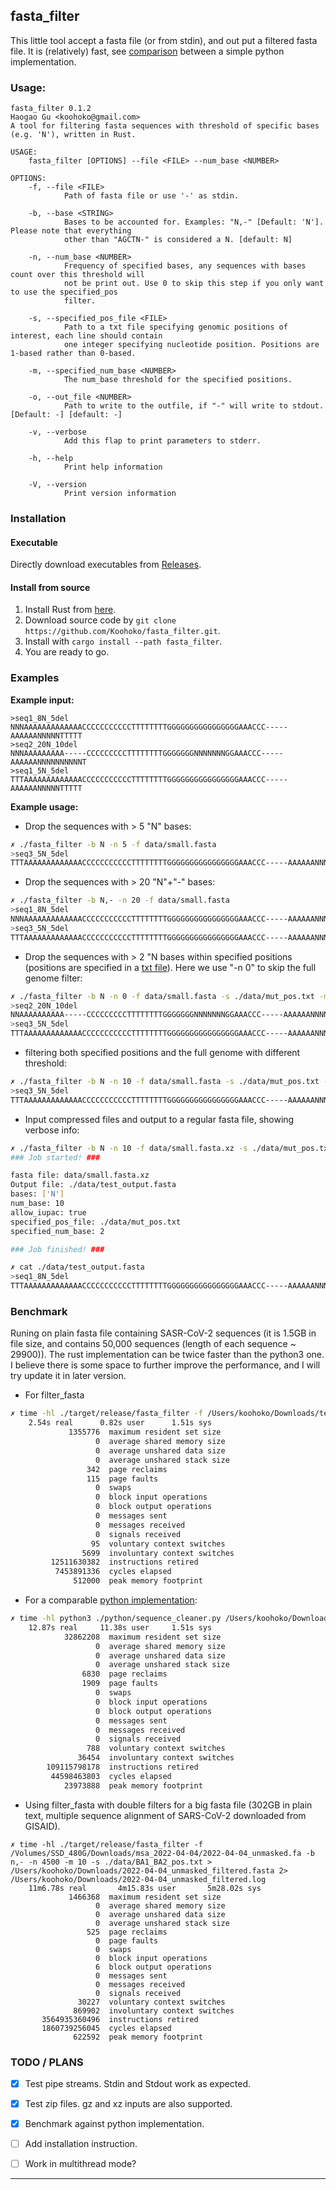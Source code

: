 ## fasta_filter

This little tool accept a fasta file (or from stdin), and out put a filtered fasta file. It is (relatively) fast, see [comparison](#benchmark) between a simple python implementation.

### Usage:
```
fasta_filter 0.1.2
Haogao Gu <koohoko@gmail.com>
A tool for filtering fasta sequences with threshold of specific bases (e.g. 'N'), written in Rust.

USAGE:
    fasta_filter [OPTIONS] --file <FILE> --num_base <NUMBER>

OPTIONS:
    -f, --file <FILE>
            Path of fasta file or use '-' as stdin.

    -b, --base <STRING>
            Bases to be accounted for. Examples: "N,-" [Default: 'N']. Please note that everything
            other than "AGCTN-" is considered a N. [default: N]

    -n, --num_base <NUMBER>
            Frequency of specified bases, any sequences with bases count over this threshold will
            not be print out. Use 0 to skip this step if you only want to use the specified_pos
            filter.

    -s, --specified_pos_file <FILE>
            Path to a txt file specifying genomic positions of interest, each line should contain
            one integer specifying nucleotide position. Positions are 1-based rather than 0-based.

    -m, --specified_num_base <NUMBER>
            The num_base threshold for the specified positions.

    -o, --out_file <NUMBER>
            Path to write to the outfile, if "-" will write to stdout. [Default: -] [default: -]

    -v, --verbose
            Add this flap to print parameters to stderr.

    -h, --help
            Print help information

    -V, --version
            Print version information
```

### Installation
#### Executable
Directly download executables from [Releases](https://github.com/Koohoko/fasta_filter/releases).
#### Install from source
1. Install Rust from [here](https://www.rust-lang.org/tools/install).
2. Download source code by `git clone https://github.com/Koohoko/fasta_filter.git`.
3. Install with `cargo install --path fasta_filter`.
4. You are ready to go.

### Examples
**Example input:**
```
>seq1_8N_5del
NNNAAAAAAAAAAAAACCCCCCCCCCCTTTTTTTTGGGGGGGGGGGGGGGGAAACCC-----AAAAAANNNNNTTTTT
>seq2_20N_10del
NNNAAAAAAAAA-----CCCCCCCCCTTTTTTTTGGGGGGGNNNNNNNGGAAACCC-----AAAAAANNNNNNNNNNT
>seq1_5N_5del
TTTAAAAAAAAAAAAACCCCCCCCCCCTTTTTTTTGGGGGGGGGGGGGGGGAAACCC-----AAAAAANNNNNTTTTT
```
**Example usage:**
- Drop the sequences with > 5 "N" bases:
```sh
✗ ./fasta_filter -b N -n 5 -f data/small.fasta   
>seq3_5N_5del
TTTAAAAAAAAAAAAACCCCCCCCCCCTTTTTTTTGGGGGGGGGGGGGGGGAAACCC-----AAAAAANNNNNTTTTT
```
- Drop the sequences with > 20 "N"+"-" bases:
```sh
✗ ./fasta_filter -b N,- -n 20 -f data/small.fasta 
>seq1_8N_5del
NNNAAAAAAAAAAAAACCCCCCCCCCCTTTTTTTTGGGGGGGGGGGGGGGGAAACCC-----AAAAAANNNNNTTTTT
>seq3_5N_5del
TTTAAAAAAAAAAAAACCCCCCCCCCCTTTTTTTTGGGGGGGGGGGGGGGGAAACCC-----AAAAAANNNNNTTTTT
```
- Drop the sequences with > 2 "N bases within specified positions (positions are specified in a [txt file](data/mut_pos.txt)). Here we use "-n 0" to skip the full genome filter:
```sh
✗ ./fasta_filter -b N -n 0 -f data/small.fasta -s ./data/mut_pos.txt -m 2
>seq2_20N_10del
NNAAAAAAAAAA-----CCCCCCCCCTTTTTTTTGGGGGGGNNNNNNNGGAAACCC-----AAAAAANNNNNNNNNNT
>seq3_5N_5del
TTTAAAAAAAAAAAAACCCCCCCCCCCTTTTTTTTGGGGGGGGGGGGGGGGAAACCC-----AAAAAANNNNNTTTTT
```
- filtering both specified positions and the full genome with different threshold:
```sh
✗ ./fasta_filter -b N -n 10 -f data/small.fasta -s ./data/mut_pos.txt -m 2
>seq3_5N_5del
TTTAAAAAAAAAAAAACCCCCCCCCCCTTTTTTTTGGGGGGGGGGGGGGGGAAACCC-----AAAAAANNNNNTTTTT
```
- Input compressed files and output to a regular fasta file, showing verbose info:
```sh
✗ ./fasta_filter -b N -n 10 -f data/small.fasta.xz -s ./data/mut_pos.txt -m 2 -v -o ./data/test_output.fasta
### Job started! ###

fasta file: data/small.fasta.xz
Output file: ./data/test_output.fasta
bases: ['N']
num_base: 10
allow_iupac: true
specified_pos_file: ./data/mut_pos.txt
specified_num_base: 2

### Job finished! ###

✗ cat ./data/test_output.fasta 
>seq1_8N_5del
TTTAAAAAAAAAAAAACCCCCCCCCCCTTTTTTTTGGGGGGGGGGGGGGGGAAACCC-----AAAAAANNNNNTTTTT
```

### Benchmark
Runing on plain fasta file containing SASR-CoV-2 sequences (it is 1.5GB in file size, and contains 50,000 sequences (length of each sequence ~ 29900)). The rust implementation can be twice faster than the python3 one. I believe there is some space to further improve the performance, and I will try update it in later version.

- For filter_fasta
```sh
✗ time -hl ./target/release/fasta_filter -f /Users/koohoko/Downloads/test.fasta -b N,- -n 4500 -m 10 -s ./data/BA1_BA2_pos.txt > /Users/koohoko/Downloads/benchmark_rust.fasta 2> ./data/benchmark_rust.log
	2.54s real		0.82s user		1.51s sys
             1355776  maximum resident set size
                   0  average shared memory size
                   0  average unshared data size
                   0  average unshared stack size
                 342  page reclaims
                 115  page faults
                   0  swaps
                   0  block input operations
                   0  block output operations
                   0  messages sent
                   0  messages received
                   0  signals received
                  95  voluntary context switches
                5699  involuntary context switches
         12511630382  instructions retired
          7453891336  cycles elapsed
              512000  peak memory footprint
```
- For a comparable [python implementation](./python/sequence_cleaner.py):
```sh
✗ time -hl python3 ./python/sequence_cleaner.py /Users/koohoko/Downloads/test.fasta 4500 ./data/BA1_BA2_pos.txt > /Users/koohoko/Downloads/benchmark_python.fasta 2> ./data/benchmark_python.log
	12.87s real		11.38s user		1.51s sys
            32862208  maximum resident set size
                   0  average shared memory size
                   0  average unshared data size
                   0  average unshared stack size
                6830  page reclaims
                1909  page faults
                   0  swaps
                   0  block input operations
                   0  block output operations
                   0  messages sent
                   0  messages received
                   0  signals received
                 788  voluntary context switches
               36454  involuntary context switches
        109115798178  instructions retired
         44598463803  cycles elapsed
            23973888  peak memory footprint
```

- Using filter_fasta with double filters for a big fasta file (302GB in plain text, multiple sequence alignment of SARS-CoV-2 downloaded from GISAID).
```
✗ time -hl ./target/release/fasta_filter -f /Volumes/SSD_480G/Downloads/msa_2022-04-04/2022-04-04_unmasked.fa -b n,- -n 4500 -m 10 -s ./data/BA1_BA2_pos.txt > /Users/koohoko/Downloads/2022-04-04_unmasked_filtered.fasta 2> /Users/koohoko/Downloads/2022-04-04_unmasked_filtered.log
	11m6.78s real		4m15.83s user		5m28.02s sys
             1466368  maximum resident set size
                   0  average shared memory size
                   0  average unshared data size
                   0  average unshared stack size
                 525  page reclaims
                   0  page faults
                   0  swaps
                   0  block input operations
                   6  block output operations
                   0  messages sent
                   0  messages received
                   0  signals received
               30227  voluntary context switches
              869902  involuntary context switches
       3564935360496  instructions retired
       1860739256045  cycles elapsed
              622592  peak memory footprint

```

### TODO / PLANS
* [x] Test pipe streams. Stdin and Stdout work as expected.
* [x] Test zip files. gz and xz inputs are also supported.
* [x] Benchmark against python implementation.
* [ ] Add installation instruction.
* [ ] Work in multithread mode?


---

